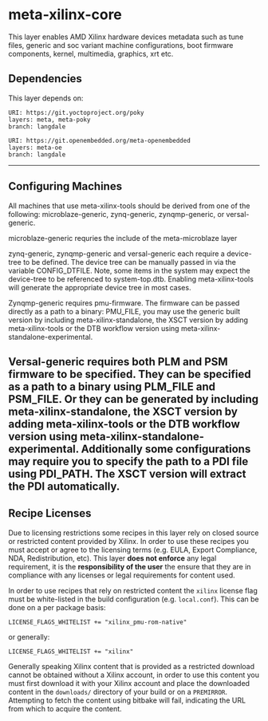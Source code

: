 # meta-xilinx-core

This layer enables AMD Xilinx hardware devices metadata such as tune files,
generic and soc variant machine configurations, boot firmware components, kernel,
multimedia, graphics, xrt etc.

## Dependencies

This layer depends on:

	URI: https://git.yoctoproject.org/poky
	layers: meta, meta-poky
	branch: langdale

	URI: https://git.openembedded.org/meta-openembedded
	layers: meta-oe
	branch: langdale
---

## Configuring Machines

All machines that use meta-xilinx-tools should be derived from one of the
following: microblaze-generic, zynq-generic, zynqmp-generic, or 
versal-generic.

microblaze-generic requries the include of the meta-microblaze layer

zynq-generic, zynqmp-generic and versal-generic each require a device-tree
to be defined.  The device tree can be manually passed in via the
variable CONFIG_DTFILE.  Note, some items in the system may expect the
device-tree to be referenced to system-top.dtb.
Enabling meta-xilinx-tools will generate the appropriate device tree in most
cases.

Zynqmp-generic requires pmu-firmware.  The firmware can be passed directly
as a path to a binary: PMU_FILE, you may use the generic built version
by including meta-xilinx-standalone, the XSCT version by adding
meta-xilinx-tools or the DTB workflow version using
meta-xilinx-standalone-experimental.

Versal-generic requires both PLM and PSM firmware to be specified.  They can
be specified as a path to a binary using PLM_FILE and PSM_FILE.  Or they can
be generated by including meta-xilinx-standalone, the XSCT version by adding
meta-xilinx-tools or the DTB workflow version using
meta-xilinx-standalone-experimental.  Additionally some configurations may
require you to specify the path to a PDI file using PDI_PATH.  The XSCT
version will extract the PDI automatically.
---

## Recipe Licenses

Due to licensing restrictions some recipes in this layer rely on closed source
or restricted content provided by Xilinx. In order to use these recipes you must
accept or agree to the licensing terms (e.g. EULA, Export Compliance, NDA,
Redistribution, etc). This layer **does not enforce** any legal requirement, it
is the **responsibility of the user** the ensure that they are in compliance
with any licenses or legal requirements for content used.

In order to use recipes that rely on restricted content the `xilinx` license
flag must be white-listed in the build configuration (e.g. `local.conf`). This
can be done on a per package basis:

	LICENSE_FLAGS_WHITELIST += "xilinx_pmu-rom-native"

or generally:

	LICENSE_FLAGS_WHITELIST += "xilinx"

Generally speaking Xilinx content that is provided as a restricted download
cannot be obtained without a Xilinx account, in order to use this content you
must first download it with your Xilinx account and place the downloaded content
in the `downloads/` directory of your build or on a `PREMIRROR`. Attempting to
fetch the content using bitbake will fail, indicating the URL from which to
acquire the content.

